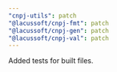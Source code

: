 ```yaml
---
"cnpj-utils": patch
"@lacussoft/cnpj-fmt": patch
"@lacussoft/cnpj-gen": patch
"@lacussoft/cnpj-val": patch
---
```


Added tests for built files.
